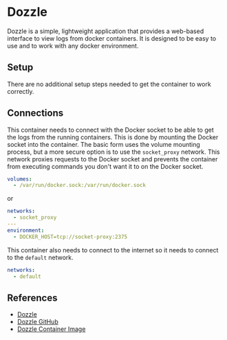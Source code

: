 # Dozzle

Dozzle is a simple, lightweight application that provides a web-based interface to view logs from docker containers. It is designed to be easy to use and to work with any docker environment.

## Setup

There are no additional setup steps needed to get the container to work correctly.

## Connections

This container needs to connect with the Docker socket to be able to get the logs from the running containers. This is done by mounting the Docker socket into the container. The basic form uses the volume mounting process, but a more secure option is to use the `socket_proxy` network. This network proxies requests to the Docker socket and prevents the container from executing commands you don't want it to on the Docker socket.

```yaml
volumes:
  - /var/run/docker.sock:/var/run/docker.sock
```

or

```yaml
networks:
  - socket_proxy
---
environment:
  - DOCKER_HOST=tcp://socket-proxy:2375
```

This container also needs to connect to the internet so it needs to connect to the `default` network.

```yaml
networks:
  - default
```

## References

- [Dozzle](https://dozzle.dev/)
- [Dozzle GitHub](https://github.com/amir20/dozzle)
- [Dozzle Container Image](https://hub.docker.com/r/amir20/dozzle)
